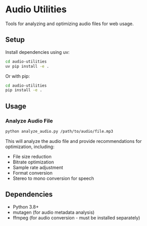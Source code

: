 # Audio Utilities

Tools for analyzing and optimizing audio files for web usage.

## Setup

Install dependencies using uv:

```bash
cd audio-utilities
uv pip install -e .
```

Or with pip:

```bash
cd audio-utilities
pip install -e .
```

## Usage

### Analyze Audio File

```bash
python analyze_audio.py /path/to/audio/file.mp3
```

This will analyze the audio file and provide recommendations for optimization, including:
- File size reduction
- Bitrate optimization
- Sample rate adjustment
- Format conversion
- Stereo to mono conversion for speech

## Dependencies

- Python 3.8+
- mutagen (for audio metadata analysis)
- ffmpeg (for audio conversion - must be installed separately)